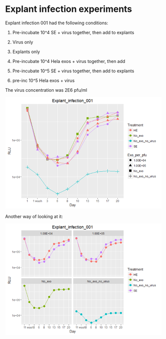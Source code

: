 Explant infection experiments
================

Explant infection 001 had the following conditions:

1.  Pre-incubate 10^4 SE + virus together, then add to explants

2.  Virus only

3.  Explants only

4.  Pre-incubate 10^4 Hela exos + virus together, then add

5.  Pre-incubate 10^5 SE + virus together, then add to explants

6.  pre-inc 10^5 Hela exos + virus

The virus concentration was 2E6 pfu/ml

![](explant_infection_experiment_analysis_files/figure-markdown_github/unnamed-chunk-1-1.png)

Another way of looking at it:

![](explant_infection_experiment_analysis_files/figure-markdown_github/unnamed-chunk-2-1.png)
